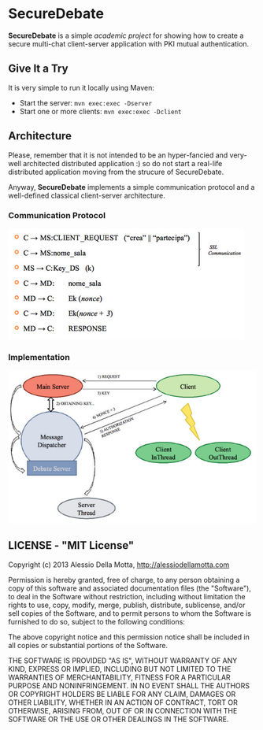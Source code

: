 SecureDebate
============

__SecureDebate__ is a simple *academic project* for showing how to create a secure multi-chat client-server application with PKI mutual authentication.

## Give It a Try

It is very simple to run it locally using Maven:

 - Start the server: `mvn exec:exec -Dserver`
 - Start one or more clients: `mvn exec:exec -Dclient`
 

## Architecture

Please, remember that it is not intended to be an hyper-fancied and very-well architected distributed application :) so do not start a real-life distributed application moving from the strucure of SecureDebate.

Anyway, __SecureDebate__ implements a simple communication protocol and a well-defined classical client-server architecture.

### Communication Protocol

![Protocol](https://github.com/alessiodm/securedebate/blob/master/docs/protocol.jpg)

### Implementation

![Implementation](https://github.com/alessiodm/securedebate/blob/master/docs/comm.jpg)


## LICENSE - "MIT License"

Copyright (c) 2013 Alessio Della Motta, http://alessiodellamotta.com

Permission is hereby granted, free of charge, to any person
obtaining a copy of this software and associated documentation
files (the "Software"), to deal in the Software without
restriction, including without limitation the rights to use,
copy, modify, merge, publish, distribute, sublicense, and/or sell
copies of the Software, and to permit persons to whom the
Software is furnished to do so, subject to the following
conditions:

The above copyright notice and this permission notice shall be
included in all copies or substantial portions of the Software.

THE SOFTWARE IS PROVIDED "AS IS", WITHOUT WARRANTY OF ANY KIND,
EXPRESS OR IMPLIED, INCLUDING BUT NOT LIMITED TO THE WARRANTIES
OF MERCHANTABILITY, FITNESS FOR A PARTICULAR PURPOSE AND
NONINFRINGEMENT. IN NO EVENT SHALL THE AUTHORS OR COPYRIGHT
HOLDERS BE LIABLE FOR ANY CLAIM, DAMAGES OR OTHER LIABILITY,
WHETHER IN AN ACTION OF CONTRACT, TORT OR OTHERWISE, ARISING
FROM, OUT OF OR IN CONNECTION WITH THE SOFTWARE OR THE USE OR
OTHER DEALINGS IN THE SOFTWARE.
